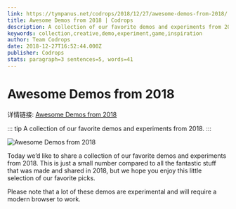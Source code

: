 ```yaml
---
link: https://tympanus.net/codrops/2018/12/27/awesome-demos-from-2018/
title: Awesome Demos from 2018 | Codrops
description: A collection of our favorite demos and experiments from 2018.
keywords: collection,creative,demo,experiment,game,inspiration
author: Team Codrops
date: 2018-12-27T16:52:44.000Z
publisher: Codrops
stats: paragraph=3 sentences=5, words=41
---
```

# Awesome Demos from 2018

详情链接: [Awesome Demos from 2018](https://tympanus.net/codrops/2018/12/27/awesome-demos-from-2018/)

::: tip
A collection of our favorite demos and experiments from 2018.
:::

![Awesome Demos from 2018](https://codropspz-tympanus.netdna-ssl.com/codrops/wp-content/uploads/2018/12/Demos2018_featured.jpg)

Today we’d like to share a collection of our favorite demos and experiments from 2018. This is just a small number compared to all the fantastic stuff that was made and shared in 2018, but we hope you enjoy this little selection of our favorite picks.

Please note that a lot of these demos are experimental and will require a modern browser to work.
